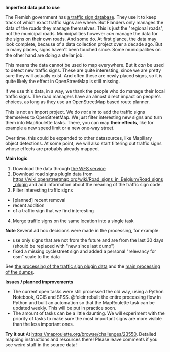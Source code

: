 **Imperfect data put to use**

The Flemish government has [a traffic sign database](https://www.verkeersborden.vlaanderen/). They use it to keep track of which exact traffic signs are where. But Flanders only manages the data of the roads they manage themselves. This is just the "regional roads", not the municipal roads. Municipalities however *can* manage the data for the signs on their own roads. And some do. At first glance, the data may look complete, because of a data collection project over a decade ago. But in many places, signs haven't been touched since. Some municipalities on the other hand are doing a stellar job. 

This means the data cannot be used to map everywhere. But it *can* be used to detect new traffic signs. These are quite interesting, since we are pretty sure they will actually exist. And often these are newly placed signs, so it is quite likely the effect in OpenStreetMap is still missing. 

If we use this data, in a way, we thank the people who do manage their local traffic signs. The road managers have an almost direct impact on people's choices, as long as they use an OpenStreetMap based route planner.

This is not an import project. We do *not* aim to add the traffic signs themselves to OpenStreetMap. We just filter interesting new signs and turn them into MapRoulette tasks. There, you can map **their effects**, like for example a new speed limit or a new one-way street. 

Over time, this could be expanded to other datasources, like Mapillary object detections. At some point, we will also start filtering out traffic signs whose effects are probably already mapped. 




**Main logic**

1. Download the data through [the WFS service](https://www.vlaanderen.be/datavindplaats/catalogus/verkeersbordenvlaanderenborden#downloadservices)
2. Download road signs plugin data from https://wiki.openstreetmap.org/wiki/Road_signs_in_Belgium/Road_signs_plugin and add information about the meaning of the traffic sign code.
3. Filter interesting traffic signs
- [planned] recent removal
- recent addition
- of a traffic sign that we find interesting
4. Merge traffic signs on the same location into a single task


**Note**
Several ad hoc decisions were made in the processing, for example:
- use only signs that are not from the future and are from the last 30 days (should be replaced with "new since last dump")
- fixed a missing cyclestreet sign and added a personal "relevancy for osm" scale to the data

See [the processing of the traffic sign plugin data](https://github.com/osmbe/play/blob/master/traffic_signs_project/select%20interesting%20codes.sps) and the [main processing of the dumps](https://github.com/osmbe/play/blob/master/traffic_signs_project/main%20processing.sps).


**Issues / planned improvements**
* The current open tasks were still processed the old way, using a Python Notebook, QGIS and SPSS.
@feleir rebuilt the entire processing flow in Python and built an automation so that the MapRoulette task can be updated weekly. This will be put in practice soon.
* The amount of tasks can be a little daunting. We will experiment with the priority of tasks to make sure the most important signs are more visible than the less important ones.

**Try it out**
At https://maproulette.org/browse/challenges/23550. Detailed mapping instructions and resources there!
Please leave comments if you see weird stuff in the source data!

